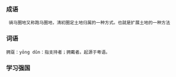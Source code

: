 ### 成语

```
 骑马圈地又称跑马圈地，清初圈定土地归属的一种方式。也就是扩展土地的一种方法
```


### 词语

```
拥趸：yōng dǔn：指支持者；拥戴者。起源于粤语。
```


### 学习强国

```

```
